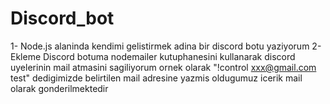 # Discord_bot
1- Node.js alaninda kendimi gelistirmek adina bir discord botu yaziyorum 
2- Ekleme Discord botuma nodemailer kutuphanesini kullanarak discord uyelerinin mail atmasini sagiliyorum ornek olarak "!control xxx@gmail.com test" dedigimizde belirtilen mail adresine yazmis oldugumuz icerik mail olarak gonderilmektedir